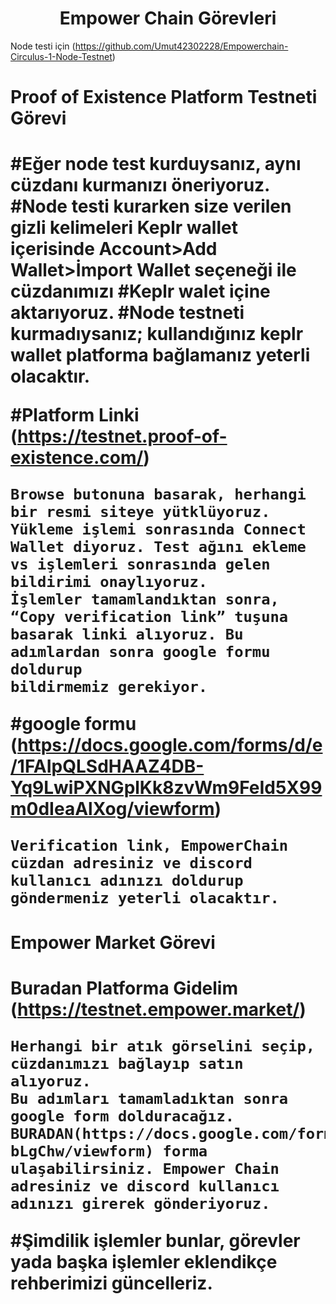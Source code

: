 <h1 align="center"> Empower Chain Görevleri</h1>

Node testi için (https://github.com/Umut42302228/Empowerchain-Circulus-1-Node-Testnet)




<h1/>Proof of Existence Platform Testneti Görevi<h1/>

#Eğer node test kurduysanız, aynı cüzdanı kurmanızı öneriyoruz.
#Node testi kurarken size verilen gizli kelimeleri Keplr wallet içerisinde Account>Add Wallet>İmport Wallet seçeneği ile cüzdanımızı 
#Keplr walet içine aktarıyoruz.
#Node testneti kurmadıysanız; kullandığınız keplr wallet platforma bağlamanız yeterli olacaktır.

#Platform Linki  (https://testnet.proof-of-existence.com/)


```
Browse butonuna basarak, herhangi bir resmi siteye yütklüyoruz.
Yükleme işlemi sonrasında Connect Wallet diyoruz. Test ağını ekleme vs işlemleri sonrasında gelen bildirimi onaylıyoruz.
İşlemler tamamlandıktan sonra, “Copy verification link” tuşuna basarak linki alıyoruz. Bu adımlardan sonra google formu doldurup 
bildirmemiz gerekiyor.
```
#google formu (https://docs.google.com/forms/d/e/1FAIpQLSdHAAZ4DB-Yq9LwiPXNGplKk8zvWm9FeId5X99m0dIeaAlXog/viewform)

```
Verification link, EmpowerChain cüzdan adresiniz ve discord kullanıcı adınızı doldurup göndermeniz yeterli olacaktır.
```

<h1/>Empower Market Görevi<h1/>

Buradan Platforma Gidelim (https://testnet.empower.market/)

```
Herhangi bir atık görselini seçip, cüzdanımızı bağlayıp satın alıyoruz.
Bu adımları tamamladıktan sonra google form dolduracağız. BURADAN(https://docs.google.com/forms/d/e/1FAIpQLSenunnrLDY9J57LCVEz2xoBWeMkqNiqqa8fmb1zoUf-bLgChw/viewform) forma ulaşabilirsiniz. Empower Chain adresiniz ve discord kullanıcı adınızı girerek gönderiyoruz.
```
#Şimdilik işlemler bunlar, görevler yada başka işlemler eklendikçe rehberimizi güncelleriz.



